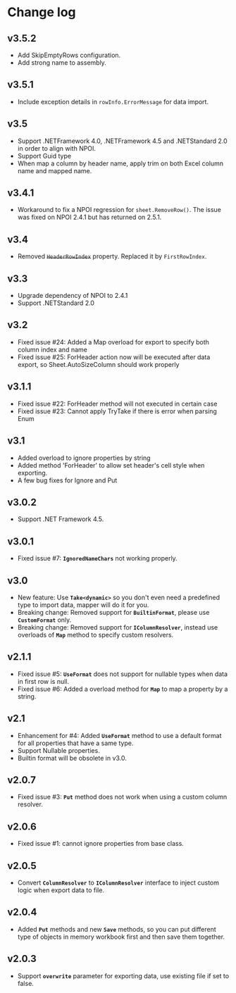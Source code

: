 # Change log

## v3.5.2
* Add SkipEmptyRows configuration.
* Add strong name to assembly.

## v3.5.1
* Include exception details in `rowInfo.ErrorMessage` for data import.

## v3.5
* Support .NETFramework 4.0, .NETFramework 4.5 and .NETStandard 2.0 in order to align with NPOI.
* Support Guid type
* When map a column by header name, apply trim on both Excel column name and mapped name.

## v3.4.1
* Workaround to fix a NPOI regression for `sheet.RemoveRow()`. The issue was fixed on NPOI 2.4.1 but has returned on 2.5.1.

## v3.4
* Removed ~~`HeaderRowIndex`~~ property. Replaced it by `FirstRowIndex`.

## v3.3
* Upgrade dependency of NPOI to 2.4.1
* Support .NETStandard 2.0

## v3.2
* Fixed issue #24: Added a Map overload for export to specify both column index and name
* Fixed issue #25: ForHeader action now will be executed after data export, so Sheet.AutoSizeColumn should work properly

## v3.1.1
* Fixed issue #22: ForHeader method will not executed in certain case
* Fixed issue #23: Cannot apply TryTake if there is error when parsing Enum

## v3.1
* Added overload to ignore properties by string
* Added method 'ForHeader' to allow set header's cell style when exporting.
* A few bug fixes for Ignore and Put

## v3.0.2
* Support .NET Framework 4.5.

## v3.0.1
* Fixed issue #7: **`IgnoredNameChars`** not working properly.

## v3.0
* New feature: Use **`Take<dynamic>`** so you don't even need a predefined type to import data, mapper will do it for you.
* Breaking change: Removed support for **`BuiltinFormat`**, please use **`CustomFormat`** only.
* Breaking change: Removed support for **`IColumnResolver`**, instead use overloads of **`Map`** method to specify custom resolvers.

## v2.1.1
* Fixed issue #5: **`UseFormat`** does not support for nullable types when data in first row is null.
* Fixed issue #6: Added a overload method for **`Map`** to map a property by a string.

## v2.1
* Enhancement for #4: Added **`UseFormat`** method to use a default format for all properties that have a same type.
* Support Nullable properties.
* Builtin format will be obsolete in v3.0.
 
## v2.0.7
* Fixed issue #3: **`Put`** method does not work when using a custom column resolver.

## v2.0.6
* Fixed issue #1: cannot ignore properties from base class.

## v2.0.5
* Convert **`ColumnResolver`** to **`IColumnResolver`** interface to inject custom logic when export data to file.

## v2.0.4
* Added **`Put`** methods and new **`Save`** methods, so you can put different type of objects in memory workbook first and then save them together.

## v2.0.3
* Support **`overwrite`** parameter for exporting data, use existing file if set to false.

